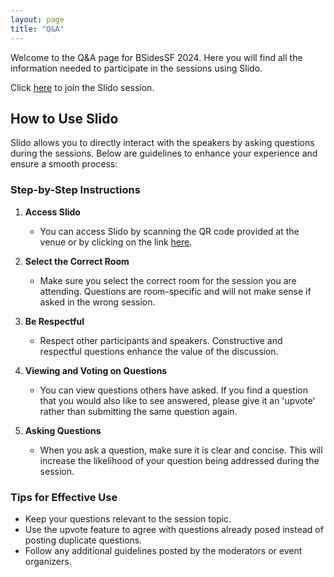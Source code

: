 ```yaml
---
layout: page
title: "Q&A"
--- 
```


Welcome to the Q&A page for BSidesSF 2024. Here you will find all the information needed to participate in the sessions using Slido.

Click [here](https://app.sli.do/event/aifw9fGaoZP7tt93BFFixq) to join the Slido session.

## How to Use Slido

Slido allows you to directly interact with the speakers by asking questions during the sessions. Below are guidelines to enhance your experience and ensure a smooth process:

### Step-by-Step Instructions

1. **Access Slido**
   - You can access Slido by scanning the QR code provided at the venue or by clicking on the link [here](https://app.sli.do/event/aifw9fGaoZP7tt93BFFixq).

2. **Select the Correct Room**
   - Make sure you select the correct room for the session you are attending. Questions are room-specific and will not make sense if asked in the wrong session.

3. **Be Respectful**
   - Respect other participants and speakers. Constructive and respectful questions enhance the value of the discussion.

4. **Viewing and Voting on Questions**
   - You can view questions others have asked. If you find a question that you would also like to see answered, please give it an 'upvote' rather than submitting the same question again.

5. **Asking Questions**
   - When you ask a question, make sure it is clear and concise. This will increase the likelihood of your question being addressed during the session.

### Tips for Effective Use

- Keep your questions relevant to the session topic.
- Use the upvote feature to agree with questions already posed instead of posting duplicate questions.
- Follow any additional guidelines posted by the moderators or event organizers.
